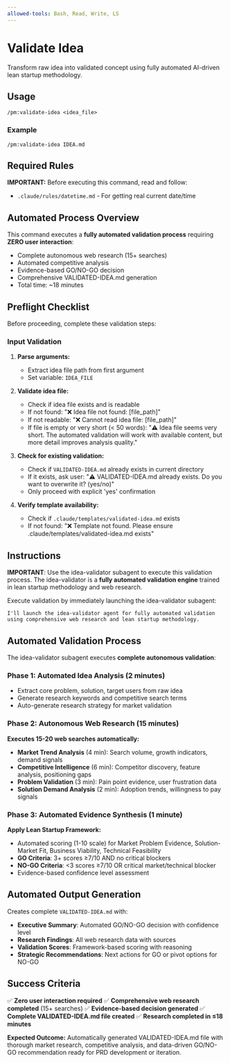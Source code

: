 ```yaml
---
allowed-tools: Bash, Read, Write, LS
---
```


# Validate Idea

Transform raw idea into validated concept using fully automated AI-driven lean startup methodology.

## Usage
```
/pm:validate-idea <idea_file>
```

### Example
```
/pm:validate-idea IDEA.md
```

## Required Rules

**IMPORTANT:** Before executing this command, read and follow:
- `.claude/rules/datetime.md` - For getting real current date/time

## Automated Process Overview

This command executes a **fully automated validation process** requiring **ZERO user interaction**:
- Complete autonomous web research (15+ searches)
- Automated competitive analysis 
- Evidence-based GO/NO-GO decision
- Comprehensive VALIDATED-IDEA.md generation
- Total time: ~18 minutes

## Preflight Checklist

Before proceeding, complete these validation steps:

### Input Validation

1. **Parse arguments:**
   - Extract idea file path from first argument
   - Set variable: `IDEA_FILE`

2. **Validate idea file:**
   - Check if idea file exists and is readable
   - If not found: "❌ Idea file not found: [file_path]"
   - If not readable: "❌ Cannot read idea file: [file_path]"
   - If file is empty or very short (< 50 words): "⚠️ Idea file seems very short. The automated validation will work with available content, but more detail improves analysis quality."

3. **Check for existing validation:**
   - Check if `VALIDATED-IDEA.md` already exists in current directory
   - If it exists, ask user: "⚠️ VALIDATED-IDEA.md already exists. Do you want to overwrite it? (yes/no)"
   - Only proceed with explicit 'yes' confirmation

4. **Verify template availability:**
   - Check if `.claude/templates/validated-idea.md` exists
   - If not found: "❌ Template not found. Please ensure .claude/templates/validated-idea.md exists"

## Instructions

**IMPORTANT**: Use the idea-validator subagent to execute this validation process. The idea-validator is a **fully automated validation engine** trained in lean startup methodology and web research.

Execute validation by immediately launching the idea-validator subagent:

```
I'll launch the idea-validator agent for fully automated validation using comprehensive web research and lean startup methodology.
```

## Automated Validation Process

The idea-validator subagent executes **complete autonomous validation**:

### Phase 1: Automated Idea Analysis (2 minutes)
- Extract core problem, solution, target users from raw idea
- Generate research keywords and competitive search terms
- Auto-generate research strategy for market validation

### Phase 2: Autonomous Web Research (15 minutes)
**Executes 15-20 web searches automatically:**
- **Market Trend Analysis** (4 min): Search volume, growth indicators, demand signals
- **Competitive Intelligence** (6 min): Competitor discovery, feature analysis, positioning gaps
- **Problem Validation** (3 min): Pain point evidence, user frustration data
- **Solution Demand Analysis** (2 min): Adoption trends, willingness to pay signals

### Phase 3: Automated Evidence Synthesis (1 minute)
**Apply Lean Startup Framework:**
- Automated scoring (1-10 scale) for Market Problem Evidence, Solution-Market Fit, Business Viability, Technical Feasibility
- **GO Criteria**: 3+ scores ≥7/10 AND no critical blockers
- **NO-GO Criteria**: <3 scores ≥7/10 OR critical market/technical blocker
- Evidence-based confidence level assessment

## Automated Output Generation

Creates complete `VALIDATED-IDEA.md` with:
- **Executive Summary**: Automated GO/NO-GO decision with confidence level
- **Research Findings**: All web research data with sources
- **Validation Scores**: Framework-based scoring with reasoning
- **Strategic Recommendations**: Next actions for GO or pivot options for NO-GO

## Success Criteria
✅ **Zero user interaction required**
✅ **Comprehensive web research completed** (15+ searches)
✅ **Evidence-based decision generated**
✅ **Complete VALIDATED-IDEA.md file created**
✅ **Research completed in ≤18 minutes**

**Expected Outcome:**
Automatically generated VALIDATED-IDEA.md file with thorough market research, competitive analysis, and data-driven GO/NO-GO recommendation ready for PRD development or iteration.